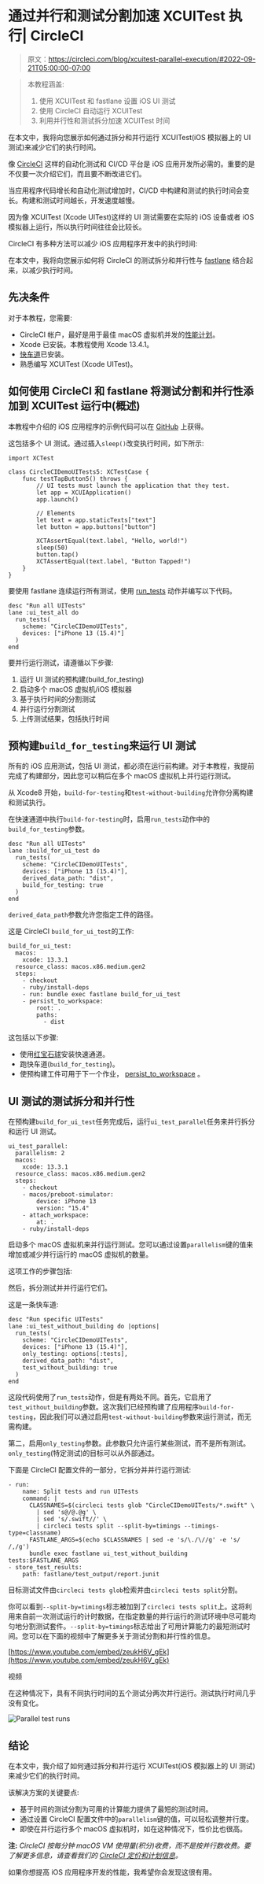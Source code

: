 # 通过并行和测试分割加速 XCUITest 执行| CircleCI

> 原文：<https://circleci.com/blog/xcuitest-parallel-execution/#2022-09-21T05:00:00-07:00>

> 本教程涵盖:
> 
> 1.  使用 XCUITest 和 fastlane 设置 iOS UI 测试
> 2.  使用 CircleCI 自动运行 XCUITest
> 3.  利用并行性和测试拆分加速 XCUITest 时间

在本文中，我将向您展示如何通过拆分和并行运行 XCUITest(iOS 模拟器上的 UI 测试)来减少它们的执行时间。

像 [CircleCI](https://circleci.com/) 这样的自动化测试和 CI/CD 平台是 iOS 应用开发所必需的。重要的是不仅要一次介绍它们，而且要不断改进它们。

当应用程序代码增长和自动化测试增加时，CI/CD 中构建和测试的执行时间会变长。构建和测试时间越长，开发速度越慢。

因为像 XCUITest (Xcode UITest)这样的 UI 测试需要在实际的 iOS 设备或者 iOS 模拟器上运行，所以执行时间往往会比较长。

CircleCI 有多种方法可以减少 iOS 应用程序开发中的执行时间:

在本文中，我将向您展示如何将 CircleCI 的测试拆分和并行性与 [fastlane](https://fastlane.tools/) 结合起来，以减少执行时间。

## 先决条件

对于本教程，您需要:

*   CircleCI 帐户，最好是用于最佳 macOS 虚拟机并发的[性能计划](https://circleci.com/pricing/)。
*   Xcode 已安装。本教程使用 Xcode 13.4.1。
*   [快车道](https://fastlane.tools/)已安装。
*   熟悉编写 XCUITest (Xcode UITest)。

## 如何使用 CircleCI 和 fastlane 将测试分割和并行性添加到 XCUITest 运行中(概述)

本教程中介绍的 iOS 应用程序的示例代码可以在 [GitHub](https://github.com/tadashi0713/circleci-demo-ios) 上获得。

这包括多个 UI 测试。通过插入`sleep()`改变执行时间，如下所示:

```
import XCTest

class CircleCIDemoUITests5: XCTestCase {
    func testTapButton5() throws {
        // UI tests must launch the application that they test.
        let app = XCUIApplication()
        app.launch()

        // Elements
        let text = app.staticTexts["text"]
        let button = app.buttons["button"]

        XCTAssertEqual(text.label, "Hello, world!")
        sleep(50)
        button.tap()
        XCTAssertEqual(text.label, "Button Tapped!")
    }
} 
```

要使用 fastlane 连续运行所有测试，使用 [run_tests](https://docs.fastlane.tools/actions/run_tests/) 动作并编写以下代码。

```
desc "Run all UITests"
lane :ui_test_all do
  run_tests(
    scheme: "CircleCIDemoUITests",
    devices: ["iPhone 13 (15.4)"]
  )
end 
```

要并行运行测试，请遵循以下步骤:

1.  运行 UI 测试的预构建(build_for_testing)
2.  启动多个 macOS 虚拟机/iOS 模拟器
3.  基于执行时间的分割测试
4.  并行运行分割测试
5.  上传测试结果，包括执行时间

## 预构建`build_for_testing`来运行 UI 测试

所有的 iOS 应用测试，包括 UI 测试，都必须在运行前构建。对于本教程，我提前完成了构建部分，因此您可以稍后在多个 macOS 虚拟机上并行运行测试。

从 Xcode8 开始，`build-for-testing`和`test-without-building`允许你分离构建和测试执行。

在快速通道中执行`build-for-testing`时，启用`run_tests`动作中的`build_for_testing`参数。

```
desc "Run all UITests"
lane :build_for_ui_test do
  run_tests(
    scheme: "CircleCIDemoUITests",
    devices: ["iPhone 13 (15.4)"],
    derived_data_path: "dist",
    build_for_testing: true
  )
end 
```

`derived_data_path`参数允许您指定工件的路径。

这是 CircleCI `build_for_ui_test`的工作:

```
build_for_ui_test:
  macos:
    xcode: 13.3.1
  resource_class: macos.x86.medium.gen2
  steps:
    - checkout
    - ruby/install-deps
    - run: bundle exec fastlane build_for_ui_test
    - persist_to_workspace:
        root: .
        paths:
          - dist 
```

这包括以下步骤:

*   使用[红宝石球](https://circleci.com/developer/orbs/orb/circleci/ruby)安装快速通道。
*   跑快车道(`build_for_testing`)。
*   使预构建工件可用于下一个作业， [persist_to_workspace](https://circleci.com/docs/workspaces/) 。

## UI 测试的测试拆分和并行性

在预构建`build_for_ui_test`任务完成后，运行`ui_test_parallel`任务来并行拆分和运行 UI 测试。

```
ui_test_parallel:
  parallelism: 2
  macos:
    xcode: 13.3.1
  resource_class: macos.x86.medium.gen2
  steps:
    - checkout
    - macos/preboot-simulator:
        device: iPhone 13
        version: "15.4"
    - attach_workspace:
        at: .
    - ruby/install-deps 
```

启动多个 macOS 虚拟机来并行运行测试。您可以通过设置`parallelism`键的值来增加或减少并行运行的 macOS 虚拟机的数量。

这项工作的步骤包括:

然后，拆分测试并并行运行它们。

这是一条快车道:

```
desc "Run specific UITests"
lane :ui_test_without_building do |options|
  run_tests(
    scheme: "CircleCIDemoUITests",
    devices: ["iPhone 13 (15.4)"],
    only_testing: options[:tests],
    derived_data_path: "dist",
    test_without_building: true
  )
end 
```

这段代码使用了`run_tests`动作，但是有两处不同。首先，它启用了`test_without_building`参数。这次我们已经预构建了应用程序`build-for-testing`，因此我们可以通过启用`test-without-building`参数来运行测试，而无需构建。

第二，启用`only_testing`参数。此参数只允许运行某些测试，而不是所有测试。`only_testing`(特定测试)的目标可以从外部通过。

下面是 CircleCI 配置文件的一部分，它拆分并并行运行测试:

```
- run:
    name: Split tests and run UITests
    command: |
      CLASSNAMES=$(circleci tests glob "CircleCIDemoUITests/*.swift" \
        | sed 's@/@.@g' \
        | sed 's/.swift//' \
        | circleci tests split --split-by=timings --timings-type=classname)
      FASTLANE_ARGS=$(echo $CLASSNAMES | sed -e 's/\./\//g' -e 's/ /,/g')
      bundle exec fastlane ui_test_without_building tests:$FASTLANE_ARGS
- store_test_results:
    path: fastlane/test_output/report.junit 
```

目标测试文件由`circleci tests glob`检索并由`circleci tests split`分割。

你可以看到`--split-by=timings`标志被加到了`circleci tests split`上。这将利用来自前一次测试运行的计时数据，在指定数量的并行运行的测试环境中尽可能均匀地分割测试套件。`--split-by=timings`标志给出了可用计算能力的最短测试时间。您可以在下面的视频中了解更多关于测试分割和并行性的信息。

[https://www.youtube.com/embed/zeukH6V_gEk](https://www.youtube.com/embed/zeukH6V_gEk)

视频

在这种情况下，具有不同执行时间的五个测试分两次并行运行。测试执行时间几乎没有变化。

![Parallel test runs](img/49333205b6bb8812a99166f1c75441a5.png)

## 结论

在本文中，我介绍了如何通过拆分和并行运行 XCUITest(iOS 模拟器上的 UI 测试)来减少它们的执行时间。

该解决方案的关键要点:

*   基于时间的测试分割为可用的计算能力提供了最短的测试时间。
*   通过设置 CircleCI 配置文件中的`parallelism`键的值，可以轻松调整并行度。
*   即使在并行运行多个 macOS 虚拟机时，如在这种情况下，性价比也很高。

**注:** *CircleCI 按每分钟 macOS VM 使用量(积分)收费，而不是按并行数收费。要了解更多信息，请查看我们的 [CircleCI 定价和计划信息](https://circleci.com/pricing)。*

如果你想提高 iOS 应用程序开发的性能，我希望你会发现这很有用。